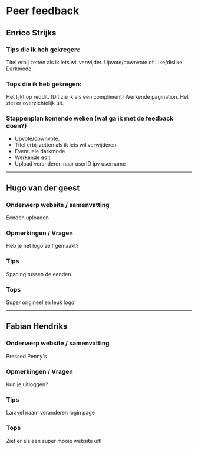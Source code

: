 # Peer feedback

## Enrico Strijks

### Tips die ik heb gekregen:

Titel erbij zetten als ik iets wil verwijder.
Upvote/downvote of Like/dislike.
Darkmode.

### Tops die ik heb gekregen:

Het lijkt op reddit. (Dit zie ik als een compliment)
Werkende pagination.
Het ziet er overzichtelijk uit.

### Stappenplan komende weken (wat ga ik met de feedback doen?)

-   Upvote/downvote.
-   Titel erbij zetten als ik iets wil verwijderen.
-   Eventuele darkmode
-   Werkende edit
-   Upload veranderen naar userID ipv username

---

## Hugo van der geest

### Onderwerp website / samenvatting

Eenden uploaden

### Opmerkingen / Vragen

Heb je het logo zelf gemaakt?

### Tips

Spacing tussen de eenden.

### Tops

Super origineel en leuk logo!

---

## Fabian Hendriks

### Onderwerp website / samenvatting

Pressed Penny's

### Opmerkingen / Vragen

Kun je uitloggen?

### Tips

Laravel naam veranderen login page

### Tops

Ziet er als een super mooie website uit!
